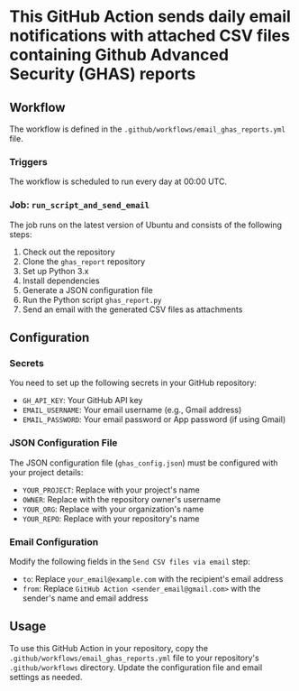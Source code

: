 # This GitHub Action sends daily email notifications with attached CSV files containing Github Advanced Security (GHAS) reports

## Workflow

The workflow is defined in the `.github/workflows/email_ghas_reports.yml` file.

### Triggers

The workflow is scheduled to run every day at 00:00 UTC.

### Job: `run_script_and_send_email`

The job runs on the latest version of Ubuntu and consists of the following steps:

1. Check out the repository
2. Clone the `ghas_report` repository
3. Set up Python 3.x
4. Install dependencies
5. Generate a JSON configuration file
6. Run the Python script `ghas_report.py`
7. Send an email with the generated CSV files as attachments

## Configuration

### Secrets

You need to set up the following secrets in your GitHub repository:

- `GH_API_KEY`: Your GitHub API key
- `EMAIL_USERNAME`: Your email username (e.g., Gmail address)
- `EMAIL_PASSWORD`: Your email password or App password (if using Gmail)

### JSON Configuration File

The JSON configuration file (`ghas_config.json`) must be configured with your project details:

- `YOUR_PROJECT`: Replace with your project's name
- `OWNER`: Replace with the repository owner's username
- `YOUR_ORG`: Replace with your organization's name
- `YOUR_REPO`: Replace with your repository's name

### Email Configuration

Modify the following fields in the `Send CSV files via email` step:

- `to`: Replace `your_email@example.com` with the recipient's email address
- `from`: Replace `GitHub Action <sender_email@gmail.com>` with the sender's name and email address

## Usage

To use this GitHub Action in your repository, copy the `.github/workflows/email_ghas_reports.yml` file to your repository's `.github/workflows` directory. Update the configuration file and email settings as needed.
